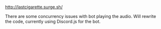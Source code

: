http://lastcigarette.surge.sh/

There are some concurrency issues with bot playing the audio. Will rewrite the code, currently using Discord.js for the bot.
